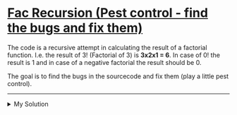 # [Fac Recursion (Pest control - find the bugs and fix them)](https://www.codewars.com/kata/57fa92b25c9910e7bc0001df)

The code is a recursive attempt in calculating the result of a factorial function.
I.e. the result of 3! (Factorial of 3) is **3x2x1 = 6**.
In case of 0! the result is 1 and in case of a negative factorial the result should be 0.

The goal is to find the bugs in the sourcecode and fix them (play a little pest control).

---

<details><summary>My Solution</summary>

```js
function facRecursion(value) {
  if (value < 0) return 0;
  if ((value === 1) | (value === 0)) return 1;
  return value * facRecursion(value - 1);
}
```

</details>
